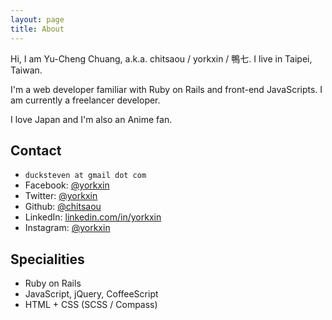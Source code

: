 ```yaml
---
layout: page
title: About
---
```


Hi, I am Yu-Cheng Chuang, a.k.a. chitsaou / yorkxin / 鴨七. I live in Taipei, Taiwan.

I'm a web developer familiar with Ruby on Rails and front-end JavaScripts. I am currently a freelancer developer.

I love Japan and I'm also an Anime fan.

## Contact

* `ducksteven at gmail dot com`
* Facebook: [@yorkxin](https://facebook.com/yorkxin)
* Twitter: [@yorkxin](https://twitter.com/yorkxin)
* Github: [@chitsaou](https://github.com/chitsaou)
* LinkedIn: [linkedin.com/in/yorkxin](https://linkedin.com/in/yorkxin)
* Instagram: [@yorkxin](https://www.instagram.com/yorkxin/)

## Specialities

* Ruby on Rails
* JavaScript, jQuery, CoffeeScript
* HTML + CSS (SCSS / Compass)
